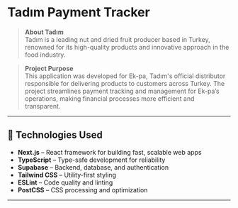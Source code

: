 # Tadım Payment Tracker

> **About Tadım**  
> Tadım is a leading nut and dried fruit producer based in Turkey, renowned for its high-quality products and innovative approach in the food industry.

> **Project Purpose**  
> This application was developed for Ek-pa, Tadım's official distributor responsible for delivering products to customers across Turkey. The project streamlines payment tracking and management for Ek-pa’s operations, making financial processes more efficient and transparent.

---

## 🚀 Technologies Used

- **Next.js** – React framework for building fast, scalable web apps
- **TypeScript** – Type-safe development for reliability
- **Supabase** – Backend, database, and authentication
- **Tailwind CSS** – Utility-first styling
- **ESLint** – Code quality and linting
- **PostCSS** – CSS processing and optimization

---
